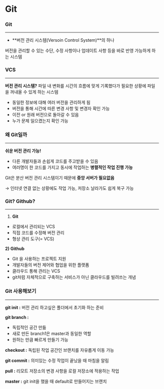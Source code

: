 # Git

### Git

---

- **버전 관리 시스템(Versoin Control System)**의 하나

버전을 관리할 수 있는 수단, 수정 사항이나 업데이트 사항 등을 바로 반영 가능하게 하는 시스템

### VCS

---

**버전 관리 시스템?** 파일 내 변화를 시간의 흐름에 맞게 기록했다가 필요한 상황에 파일을 꺼내올 수 있게 하는 시스템

- 동일한 정보에 대해 여러 버전을 관리하게 됨
- 버전을 통해 시간에 따른 변경 사항 및 변경자 확인 가능
- 이전 or 원래 버전으로 돌아갈 수 있음
- 누가 문제 일으켰는지 확인 가능

### 왜 Git일까

---

**쉬운 버전 관리 가능!**

- 다른 개발자들과 손쉽게 코드를 주고받을 수 있음
- 여러명이 한 코드를 가지고 동시에 작업하는 **병렬적인 작업 진행 가능**

Git은 분산 버전 관리 시스템이기 때문에 **중앙 서버가 필요없음**

→ 인터넷 연결 없는 상황에도 작업 가능, 저장소 날라가도 쉽게 복구 가능

### Git? Github?

---

1. **Git**

- 로컬에서 관리되는 VCS
- 직접 코드를 수정해 버전 관리
- 형상 관리 도구(= VCS)

**2) Github**

- Git 을 사용하는 프로젝트 지원
- 개발자들의 버전 제어와 협업을 위한 플랫폼
- 클라우드 통해 관리는 VCS
- git처럼 자체적으로 구축하는 서비스가 아닌 클라우드를 빌려쓰는 개념

### Git 사용해보기

---

**git init :** 버전 관리 하고싶은 폴더에서 초기화 하는 준비

**git branch :**

- 독립적인 공간 만듦
- 새로 만든 branch1은 master과 동일한 역할
- 원하는 만큼 빠르게 만들기 가능

**checkout :** 독립된 작업 공간인 브랜치를 자유롭게 이동 가능

**git commit :** 의미있는 수정 작업이 끝났을 때 마침을 알림

**pull :** 리모트 저장소의 변경 사항을 로컬 저장소에 적용하는 작업

**master :** git init을 했을 때 default로 만들어지는 브랜치
